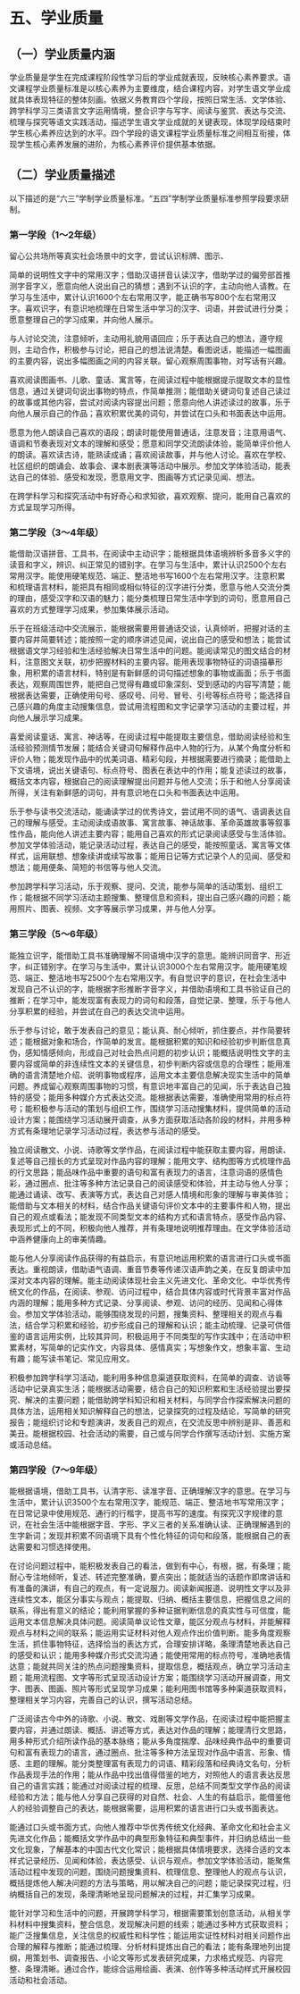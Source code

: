 # 五、学业质量

## （一）学业质量内涵 <!-- {docsify-ignore} -->

学业质量是学生在完成课程阶段性学习后的学业成就表现，反映核心素养要求。语文课程学业质量标准是以核心素养为主要维度，结合课程内容，对学生语文学业成就具体表现特征的整体刻画。依据义务教育四个学段，按照日常生活、文学体验、跨学科学习三类语言文字运用情境，整合识字与写字、阅读与鉴赏、表达与交流、梳理与探究等语文实践活动，描述学生语文学业成就的关键表现，体现学段结束时学生核心素养应达到的水平。四个学段的语文课程学业质量标准之间相互衔接，体现学生核心素养发展的进阶，为核心素养评价提供基本依据。

## （二）学业质量描述 <!-- {docsify-ignore} -->

以下描述的是“六三”学制学业质量标准。“五四”学制学业质量标准参照学段要求研制。

### 第一学段（1～2年级） <!-- {docsify-ignore} -->

留心公共场所等真实社会场景中的文字，尝试认识标牌、图示、

简单的说明性文字中的常用汉字；借助汉语拼音认读汉字，借助学过的偏旁部首推测字音字义，愿意向他人说出自己的猜想；遇到不认识的字，主动向他人请教。在学习与生活中，累计认识1600个左右常用汉字，能正确书写800个左右常用汉字。喜欢识字，有意识地梳理在日常生活中学习的汉字、词语，并尝试进行分类；愿意整理自己的学习成果，并向他人展示。

与人讨论交流，注意倾听，主动用礼貌用语回应；乐于表达自己的想法，遵守规则，主动合作，积极参与讨论，把自己的想法说清楚。看图说话，能描述一幅图画的主要内容，说出多幅图画之间的内容关联。留心观察周围事物，对写话有兴趣。

喜欢阅读图画书、儿歌、童话、寓言等，在阅读过程中能根据提示提取文本的显性信息，通过关键词句说出事物的特点，作简单推测；能借助关键词句复述自己读过的故事或其他内容，尝试对阅读内容提出问题；愿意向他人讲述读过的故事，乐于向他人展示自己的作品；喜欢积累优美的词句，并尝试在口头和书面表达中运用。

愿意为他人朗读自己喜欢的语段；朗读时能使用普通话，注意发音；注意用语气、语调和节奏表现对文本的理解和感受；愿意和同学交流朗读体验，能简单评价他人的朗读。喜欢读古诗，能熟读成诵；喜欢阅读故事，并与他人讨论。喜欢在学校、社区组织的朗诵会、故事会、课本剧表演等活动中展示。参加文学体验活动，能表达自己的体验、感受和发现，愿意用文字、图画等方式记录见闻、想法。

在跨学科学习和探究活动中有好奇心和求知欲，喜欢观察、提问，能用自己喜欢的方式呈现学习所得。

### 第二学段（3～4年级） <!-- {docsify-ignore} -->

能借助汉语拼音、工具书，在阅读中主动识字；能根据具体语境辨析多音多义字的读音和字义，辨识、纠正常见的错别字。在学习与生活中，累计认识2500个左右常用汉字。能使用硬笔规范、端正、整洁地书写1600个左右常用汉字。注意积累和梳理语言材料，能把具有相同或相似特征的汉字进行分类，愿意与他人交流分类的理由，感受汉字和汉语的魅力；能分类梳理日常生活中学到的词句，愿意用自己喜欢的方式整理学习成果，参加集体展示活动。

乐于在班级活动中交流展示，能根据需要用普通话交谈，认真倾听，把握对话的主要内容并简要转述；能按照一定的顺序讲述见闻，说出自己的感受和想法；能尝试根据语文学习经验和生活经验解决日常生活中的问题。能阅读常见的图文结合的材料，注意图文关联，初步把握材料的主要内容。能用表现事物特征的词语描摹形象，用积累的语言材料，特别是有新鲜感的词句描述想象的事物或画面；乐于书面表达，观察周围世界，能把自己觉得有趣或印象深刻、受到感动的内容写清楚；能根据表达需要，正确使用句号、感叹号、问号、冒号、引号等标点符号；能选择自己感兴趣的角度主动搜集信息，尝试用流程图和文字记录学习活动的主要过程，并向他人展示学习成果。

喜爱阅读童话、寓言、神话等，在阅读过程中能提取主要信息，借助阅读经验和生活经验预测情节发展；能结合关键词句解释作品中人物的行为，从某个角度分析和评价人物；能发现作品中的优美词语、精彩句段，并根据需要进行摘录；能借助上下文语境，说出关键语句、标点符号、图表在表达中的作用；能复述读过的故事，概括文本内容，根据自己的阅读理解提出问题并与他人交流；乐于和他人分享阅读所得，关注有新鲜感的词句，并有意识地在口头和书面表达中运用。

乐于参与读书交流活动，能诵读学过的优秀诗文，尝试用不同的语气、语调表达自己的理解与感受。主动阅读成语故事、寓言故事、神话故事、革命英雄故事等叙事性作品，能向他人讲述主要内容；能用自己喜欢的形式记录阅读感受与生活体验。参加文学体验活动，能记录活动过程，表达自己的感受，能按照童话、寓言等文体样式，运用联想、想象续讲或续写故事；能用日记等方式记录个人的见闻、感受和想法；能用便条、简短的书信等与他人交流。

参加跨学科学习活动，乐于观察、提问、交流，能参与简单的活动策划、组织工作；能根据不同学习活动主题搜集、整理信息和资料，提出自己感兴趣的问题；能用照片、图表、视频、文字等展示学习成果，并与他人分享。

### 第三学段（5～6年级） <!-- {docsify-ignore} -->

能独立识字，能借助工具书准确理解不同语境中汉字的意思。能辨识同音字、形近字，纠正错别字。在学习与生活中，累计认识3000个左右常用汉字。能用硬笔规范、端正、整洁地书写2500个左右常用汉字。有自觉识字的意识，在社会生活中发现自己不认识的字，能根据字形推断字音字义，并借助语境和工具书验证自己的推断；在学习中，能发现富有表现力的词句和段落，自觉记录、整理，乐于与他人分享积累的经验，并尝试在自己的表达交流中运用。

乐于参与讨论，敢于发表自己的意见；能认真、耐心倾听，抓住要点，并作简要转述；能根据对象和场合，作简单的发言。能根据积累的知识和经验初步判断信息真伪，感知情感倾向，形成自己对社会热点问题的初步认识；能概括说明性文字的主要内容或简单的非连续性文本的关键信息，初步判断内容或信息的合理性；能用准确的语言清楚地介绍、说明事物或程序，运用文本主要信息解决现实生活中的简单问题。养成留心观察周围事物的习惯，有意识地丰富自己的见闻，乐于表达自己独特的感受；能用多种媒介方式表达交流。能根据表达需要，准确使用常用的标点符号；能积极参与活动的策划与组织工作，围绕学习活动搜集材料，提供简单的活动设计方案；能围绕学习活动展开调查，从多方面获取活动各阶段的材料，并用多种方式有条理地记录学习活动过程，表达参与活动的感受。

独立阅读散文、小说、诗歌等文学作品，在阅读过程中能获取主要内容，用朗读、复述等自己擅长的方式呈现对作品内容的理解；能用文字、结构图等方式梳理作品的行文思路；能品味作品中重要的语句和富有表现力的语言，注意词语的感情色彩，通过圈点、批注等多种方法记录自己的阅读感受和体验，并主动与他人分享；能通过诵读、改写、表演等方式，表达自己对感人情境和形象的理解与审美体验；能借助与文本相关的材料，结合作品关键语句评价文本中的主要事件和人物，提出自己的观点或看法；能发现不同类型文本的结构方式和语言特点，感受作品内容、表现形式上的不同，积极向他人推荐，并有条理地说明推荐理由。在文学体验活动中涵养健康向上的审美情趣。

能与他人分享阅读作品获得的有益启示，有意识地运用积累的语言进行口头或书面表达。重视朗读，借助语气语调、重音节奏等传递汉语声韵之美，在反复朗读中加深对文本内容的理解。能主动阅读体现社会主义先进文化、革命文化、中华优秀传统文化的作品，在阅读、参观、访问过程中，结合具体内容或时代背景丰富对作品内涵的理解；能用多种方式记录、分享阅读、参观、访问的经历、见闻和心得体会。参加文学体验活动，能够围绕发现的问题，搜集资料、整理相关的观点与看法，结合学习积累和经验，初步形成自己的理解和认识；能主动梳理、记录可供借鉴的语言运用实例，比较其异同，积极运用于不同类型的写作实践中；在活动中积累素材，写简单的记实作文，内容具体、感情真实；写想象作文，想象丰富、生动有趣；能写读书笔记、常见应用文。

积极参加跨学科学习活动，能利用多种信息渠道获取资料，在简单的调查、访谈等活动中记录真实生活；能根据活动需要，结合自己的知识积累和生活经验提出要探究、解决的主要问题；能借助跨学科知识和相关材料，与同学合作探索解决问题的具体方法，运用相关知识解释自己的想法，记录探究的过程及结论，写简单的研究报告；能组织讨论和专题演讲，发表自己的观点，在交流反思中辨别是非、善恶和美丑。能根据校园、社会活动的需要，自己或与同学合作撰写活动计划、实施方案或活动总结。

### 第四学段（7～9年级） <!-- {docsify-ignore} -->

能根据语境，借助工具书，认清字形、读准字音、正确理解汉字的意思。在学习与生活中，累计认识3500个左右常用汉字，能规范、端正、整洁地书写常用汉字；在日常记录中使用规范、通行的行楷字，提高书写的速度。有探究汉字规律的意识，在社会生活中能根据字音、字形、字义三者的关系准确认读、正确理解遇到的生字新词；发现并积累不同语境下具有个性化特征的词句和段落，能根据自己的表达需要和习惯选择使用。

在讨论问题过程中，能积极发表自己的看法，做到有中心，有根，据，有条理；能耐心专注地倾听，复述、转述完整准确，要点突出；能就适当的话题作即席讲话和有准备的演讲，有自己的观点，有一定说服力。阅读新闻报道、说明性文字以及非连续性文本，能区分事实与观点；能提取、归纳、概括主要信息，把握信息之间的联系，得出有意义的结论；能利用掌握的多种证据判断信息的真实性与可信度，能运用文本信息解决具体问题。阅读简单议论性文章，能区分观点与材料，并能解释观点与材料之间的联系；能运用实证材料对他人观点作出价值判断。能多角度观察生活，抓住事物特征，选择恰当的表达方式，合理安排详略，条理清楚地表达自己的感受和认识；能用多种媒介形式交流沟通；能使用常用的标点符号，准确地表情达意；能就共同关注的热点问题搜集资料，提取信息，概括观点，确立学习活动主题；能用流程图、文字等形式呈现活动设计方案；能围绕学习活动开展调查，用文字、图表、图画、照片等形式呈现学习成果；能利用图书馆等多种渠道获取资料，整理相关学习内容，完善自己的认识，撰写活动总结。

广泛阅读古今中外的诗歌、小说、散文、戏剧等文学作品，在阅读过程中能把握主要内容，并通过朗读、概括、讲述等方式，表达对作品的理解；能理清行文思路，用多种形式介绍所读作品的基本脉络；能从多角度揣摩、品味经典作品中的重要词句和富有表现力的语言，通过圈点、批注等多种方法呈现对作品中语言、形象、情感、主题的理解。能分类整理富有表现力的词语、精彩段落和经典诗文名句，分析作品表现手法的作用；能从作品中找出值得借鉴的地方，对照他人的语言表达反思自己的语言实践；能通过对阅读过程的梳理、反思，总结不同类型文学作品的阅读经验和方法；能与他人分享自己获得的对自然、社会、人生的有益启示，能借鉴他人的经验调整自己的表达，能根据需要，运用积累的语言进行口头或书面表达。

能通过口头或书面方式，向他人推荐中华优秀传统文化经典、革命文化和社会主义先进文化作品；能概括文学作品中的典型形象特征和典型事件，并归纳总结出一些文化现象，了解基本的中国古代文化常识；能根据具体情境要求，选择合适的文本样式记录经历、见闻和体验，表达感受、认识与观点。参加文学体验活动，能聚焦活动过程中发现的问题，围绕问题搜集资料、梳理信息、整理他人的观点与认识，概括提炼他人解决问题的方法与策略，用以解决自己的问题；能记录探究过程，归纳概括自己的发现，条理清晰地呈现问题解决的过程，并汇集学习成果。

能针对学习和生活中的问题，开展跨学科学习，根据需要策划创意活动，从相关学科材料中搜集资料，整合信息，发现解决问题的线索；能通过多种方式获取资料；能广泛搜集信息，关注信息的权威性和科学性；能运用实证性材料对相关问题作出合理的解释与推断；能通过梳理、分析材料提炼出自己的看法；能有条理地列出提纲，用策划书、调查报告、小论文等形式发表研究成果，力求格式规范、内容完整、条理清晰。通过合作，能综合运用绘画、表演、创作等多种活动样式开展校园活动和社会活动。